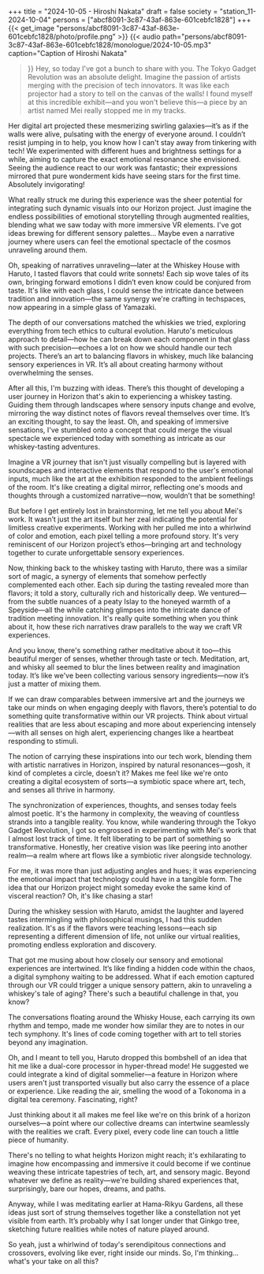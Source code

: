 +++
title = "2024-10-05 - Hiroshi Nakata"
draft = false
society = "station_11-2024-10-04"
persons = ["abcf8091-3c87-43af-863e-601cebfc1828"]
+++
{{< get_image "persons/abcf8091-3c87-43af-863e-601cebfc1828/photo/profile.png" >}}
{{< audio
    path="persons/abcf8091-3c87-43af-863e-601cebfc1828/monologue/2024-10-05.mp3" 
    caption="Caption of Hiroshi Nakata"
>}}
Hey, so today I've got a bunch to share with you.
The Tokyo Gadget Revolution was an absolute delight. Imagine the passion of artists merging with the precision of tech innovators. It was like each projector had a story to tell on the canvas of the walls! I found myself at this incredible exhibit—and you won't believe this—a piece by an artist named Mei really stopped me in my tracks. 

Her digital art projected these mesmerizing swirling galaxies—it’s as if the walls were alive, pulsating with the energy of everyone around. I couldn’t resist jumping in to help, you know how I can't stay away from tinkering with tech! We experimented with different hues and brightness settings for a while, aiming to capture the exact emotional resonance she envisioned. Seeing the audience react to our work was fantastic; their expressions mirrored that pure wonderment kids have seeing stars for the first time. Absolutely invigorating! 

What really struck me during this experience was the sheer potential for integrating such dynamic visuals into our Horizon project. Just imagine the endless possibilities of emotional storytelling through augmented realities, blending what we saw today with more immersive VR elements. I've got ideas brewing for different sensory palettes... Maybe even a narrative journey where users can feel the emotional spectacle of the cosmos unraveling around them. 

Oh, speaking of narratives unraveling—later at the Whiskey House with Haruto, I tasted flavors that could write sonnets! Each sip wove tales of its own, bringing forward emotions I didn’t even know could be conjured from taste. It's like with each glass, I could sense the intricate dance between tradition and innovation—the same synergy we're crafting in techspaces, now appearing in a simple glass of Yamazaki. 

The depth of our conversations matched the whiskies we tried, exploring everything from tech ethics to cultural evolution. Haruto's meticulous approach to detail—how he can break down each component in that glass with such precision—echoes a lot on how we should handle our tech projects. There’s an art to balancing flavors in whiskey, much like balancing sensory experiences in VR. It’s all about creating harmony without overwhelming the senses. 

After all this, I'm buzzing with ideas. There’s this thought of developing a user journey in Horizon that's akin to experiencing a whiskey tasting. Guiding them through landscapes where sensory inputs change and evolve, mirroring the way distinct notes of flavors reveal themselves over time. It’s an exciting thought, to say the least.
Oh, and speaking of immersive sensations, I've stumbled onto a concept that could merge the visual spectacle we experienced today with something as intricate as our whiskey-tasting adventures. 

Imagine a VR journey that isn't just visually compelling but is layered with soundscapes and interactive elements that respond to the user's emotional inputs, much like the art at the exhibition responded to the ambient feelings of the room. It's like creating a digital mirror, reflecting one's moods and thoughts through a customized narrative—now, wouldn’t that be something!

But before I get entirely lost in brainstorming, let me tell you about Mei's work. It wasn’t just the art itself but her zeal indicating the potential for limitless creative experiments. Working with her pulled me into a whirlwind of color and emotion, each pixel telling a more profound story. It's very reminiscent of our Horizon project’s ethos—bringing art and technology together to curate unforgettable sensory experiences.

Now, thinking back to the whiskey tasting with Haruto, there was a similar sort of magic, a synergy of elements that somehow perfectly complemented each other. Each sip during the tasting revealed more than flavors; it told a story, culturally rich and historically deep. We ventured—from the subtle nuances of a peaty Islay to the honeyed warmth of a Speyside—all the while catching glimpses into the intricate dance of tradition meeting innovation. It's really quite something when you think about it, how these rich narratives draw parallels to the way we craft VR experiences.

And you know, there's something rather meditative about it too—this beautiful merger of senses, whether through taste or tech. Meditation, art, and whisky all seemed to blur the lines between reality and imagination today. It’s like we've been collecting various sensory ingredients—now it’s just a matter of mixing them. 

If we can draw comparables between immersive art and the journeys we take our minds on when engaging deeply with flavors, there’s potential to do something quite transformative within our VR projects. Think about virtual realities that are less about escaping and more about experiencing intensely—with all senses on high alert, experiencing changes like a heartbeat responding to stimuli.

The notion of carrying these inspirations into our tech work, blending them with artistic narratives in Horizon, inspired by natural resonances—gosh, it kind of completes a circle, doesn’t it? Makes me feel like we're onto creating a digital ecosystem of sorts—a symbiotic space where art, tech, and senses all thrive in harmony. 

The synchronization of experiences, thoughts, and senses today feels almost poetic. It's the harmony in complexity, the weaving of countless strands into a tangible reality.
You know, while wandering through the Tokyo Gadget Revolution, I got so engrossed in experimenting with Mei's work that I almost lost track of time. It felt liberating to be part of something so transformative. Honestly, her creative vision was like peering into another realm—a realm where art flows like a symbiotic river alongside technology.

For me, it was more than just adjusting angles and hues; it was experiencing the emotional impact that technology could have in a tangible form. The idea that our Horizon project might someday evoke the same kind of visceral reaction? Oh, it's like chasing a star!

During the whiskey session with Haruto, amidst the laughter and layered tastes intermingling with philosophical musings, I had this sudden realization. It's as if the flavors were teaching lessons—each sip representing a different dimension of life, not unlike our virtual realities, promoting endless exploration and discovery.

That got me musing about how closely our sensory and emotional experiences are intertwined. It’s like finding a hidden code within the chaos, a digital symphony waiting to be addressed. What if each emotion captured through our VR could trigger a unique sensory pattern, akin to unraveling a whiskey's tale of aging? There's such a beautiful challenge in that, you know?

The conversations floating around the Whisky House, each carrying its own rhythm and tempo, made me wonder how similar they are to notes in our tech symphony. It's lines of code coming together with art to tell stories beyond any imagination.

Oh, and I meant to tell you, Haruto dropped this bombshell of an idea that hit me like a dual-core processor in hyper-thread mode! He suggested we could integrate a kind of digital sommelier—a feature in Horizon where users aren't just transported visually but also carry the essence of a place or experience. Like reading the air, smelling the wood of a Tokonoma in a digital tea ceremony. Fascinating, right?

Just thinking about it all makes me feel like we're on this brink of a horizon ourselves—a point where our collective dreams can intertwine seamlessly with the realities we craft. Every pixel, every code line can touch a little piece of humanity.

There's no telling to what heights Horizon might reach; it's exhilarating to imagine how encompassing and immersive it could become if we continue weaving these intricate tapestries of tech, art, and sensory magic. Beyond whatever we define as reality—we're building shared experiences that, surprisingly, bare our hopes, dreams, and paths.

Anyway, while I was meditating earlier at Hama-Rikyu Gardens, all these ideas just sort of strung themselves together like a constellation not yet visible from earth. It’s probably why I sat longer under that Ginkgo tree, sketching future realities while notes of nature played around.

So yeah, just a whirlwind of today's serendipitous connections and crossovers, evolving like ever, right inside our minds.
So, I'm thinking... what's your take on all this?
